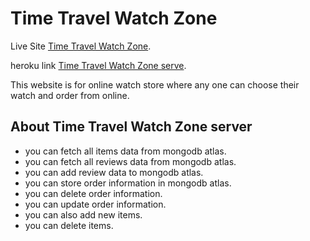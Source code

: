 # Time Travel Watch Zone

Live Site [Time Travel Watch Zone](https://time-travel-watch-zone.web.app/).

heroku link [Time Travel Watch Zone serve](https://protected-falls-97350.herokuapp.com/).

This website is for online watch store where any one can choose their watch and order from online.

## About Time Travel Watch Zone server

- you can fetch all items data from mongodb atlas.
- you can fetch all reviews data from mongodb atlas.
- you can add review data to mongodb atlas.
- you can store order information in mongodb atlas.
- you can delete order information.
- you can update order information.
- you can also add new items.
- you can delete items.
